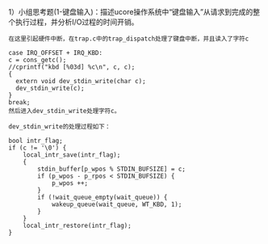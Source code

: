 1）小组思考题(1-键盘输入)：描述ucore操作系统中“键盘输入”从请求到完成的整个执行过程，并分析I/O过程的时间开销。

    在这里引起硬件中断，在trap.c中的trap_dispatch处理了键盘中断，并且读入了字符c

    case IRQ_OFFSET + IRQ_KBD:
    c = cons_getc();
    //cprintf("kbd [%03d] %c\n", c, c);
    {
      extern void dev_stdin_write(char c);
      dev_stdin_write(c);
    }
    break;
    然后进入dev_stdin_write处理字符c。

    dev_stdin_write的处理过程如下：

    bool intr_flag;
    if (c != '\0') {
        local_intr_save(intr_flag);
        {
            stdin_buffer[p_wpos % STDIN_BUFSIZE] = c;
            if (p_wpos - p_rpos < STDIN_BUFSIZE) {
                p_wpos ++;
            }
            if (!wait_queue_empty(wait_queue)) {
                wakeup_queue(wait_queue, WT_KBD, 1);
            }
        }
        local_intr_restore(intr_flag);
    }
